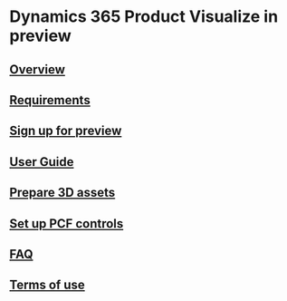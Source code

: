 # Dynamics 365 Product Visualize in preview
## [Overview](index.md)
## [Requirements](requirements.md)
## [Sign up for preview](sign-up.md)
## [User Guide](user-guide.md)
## [Prepare 3D assets](prepare-3D-assets.md)
## [Set up PCF controls](pcf-controls.md)
## [FAQ](faq.md)
## [Terms of use](tou.md)
